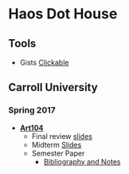 # Haos Dot House

## Tools

* Gists [Clickable](https://benjaminhaos.github.io/haos_clickables/clickable_gists.html)

## Carroll University

### Spring 2017

* [**Art104**](https://github.com/EntropyHaos/haos_dot_house_site)
  * Final review [slides](https://entropyhaos.github.io/Carroll_ART104/final_review.html)
  * Midterm [Slides](https://entropyhaos.github.io/Carroll_ART104/midterm_review.html)
  * Semester Paper
    * [Bibliography and Notes](https://github.com/EntropyHaos/Carroll_ART104/tree/master/haos_work/SEMESTER_PAPER/sources)
